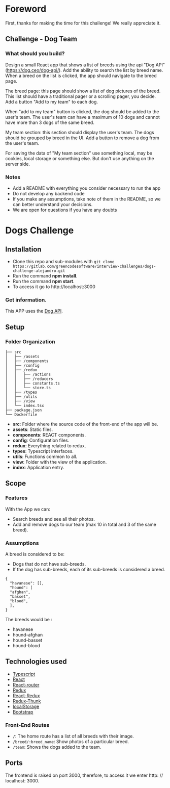 # Foreword

First, thanks for making the time for this challenge! We really appreciate it.

## Challenge - Dog Team

### What should you build?

Design a small React app that shows a list of breeds using the api "Dog API" (https://dog.ceo/dog-api/). Add the ability to search the list by breed name. When a breed on the list is clicked, the app should navigate to the breed page.

The breed page: this page should show a list of dog pictures of the breed. This list should have a traditional pager or a scrolling pager, you decide. Add a button "Add to my team" to each dog.

When "add to my team" button is clicked, the dog should be added to the user's team. The user's team can have a maximum of 10 dogs and cannot have more than 3 dogs of the same breed.

My team section: this section should display the user's team. The dogs should be grouped by breed in the UI. Add a button to remove a dog from the user's team.

For saving the data of "My team section" use something local, may be cookies, local storage or something else. But don't use anything on the server side.

### Notes

- Add a README with everything you consider necessary to run the app
- Do not develop any backend code
- If you make any assumptions, take note of them in the README, so we can better understand your decisions.
- We are open for questions if you have any doubts

# Dogs Challenge

## Installation

- Clone this repo and sub-modules with `git clone https://gitlab.com/greencodesoftware/interview-challenges/dogs-challenge-alejandro.git`
- Run the command **npm install**.
- Run the command **npm start**.
- To access it go to http://localhost:3000

### Get information.

This APP uses the [Dog API](https://dog.ceo/dog-api/).

## Setup

### Folder Organization

```bash.
├── src
│   ├── /assets
│   ├── /components
│   ├── /config
│   ├── /redux
│   │   ├── /actions
│   │   ├── /reducers
│   │   ├── constants.ts
│   │   └── store.ts
│   ├── /types
│   ├── /utils
│   ├── /view
│   └── index.tsx
├── package.json
└── Dockerfile
```

- **src**: Folder where the source code of the front-end of the app will be.
- **assets**: Static files.
- **components**: REACT components.
- **config**: Configuration files.
- **redux**: Everything related to redux.
- **types**: Typescript interfaces.
- **utils**: Functions common to all.
- **view**: Folder with the view of the application.
- **index**: Application entry.

## Scope

### Features

With the App we can:

- Search breeds and see all their photos.
- Add and remove dogs to our team (max 10 in total and 3 of the same breed).

### Assumptions

A breed is considered to be:

- Dogs that do not have sub-breeds.
- If the dog has sub-breeds, each of its sub-breeds is considered a breed.

```
{
  "havanese": [],
  "hound": [
  "afghan",
  "basset",
  "blood",
  ],
}
```

The breeds would be :

- havanese
- hound-afghan
- hound-basset
- hound-blood

## Technologies used

- [Typescript](https://www.typescriptlang.org/)
- [React](https://reactjs.org/docs/getting-started.html)
- [React-router](https://github.com/ReactTraining/react-router)
- [Redux](https://redux.js.org/basics)
- [React-Redux](https://github.com/reactjs/react-redux)
- [Redux-Thunk](https://www.npmjs.com/package/redux-thunk)
- [localStorage](https://developer.mozilla.org/es/docs/Web/API/Window/localStorage)
- [Bootstrap](https://getbootstrap.com/)

### Front-End Routes

- `/`: The home route has a list of all breeds with their image.
- `/breed/:breed_name`: Show photos of a particular breed.
- `/team`: Shows the dogs added to the team.

## Ports

The frontend is raised on port 3000, therefore, to access it we enter http: // localhost: 3000.